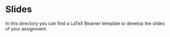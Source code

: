 # Slides

In this directory you can find a LaTeX Beamer template to develop the slides of your assignment.
